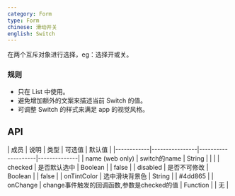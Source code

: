 ```yaml
---
category: Form
type: Form
chinese: 滑动开关
english: Switch
---
```



在两个互斥对象进行选择，eg：选择开或关。

### 规则
- 只在 List 中使用。
- 避免增加额外的文案来描述当前 Switch 的值。
- 可调整 Switch 的样式来满足 app 的视觉风格。


## API

| 成员        | 说明           | 类型     |     可选值        | 默认值       |
|------------|----------------|--------------------|--------------|
| name (web only)      | switch的name    | String       |    |     |
| checked    | 是否默认选中    | Boolean      |     |   false  |
| disabled   | 是否不可修改    | Boolean      |     |   false  |
| onTintColor   | 选中滑块背景色 | String       |   |  #4dd865  |
| onChange   | change事件触发的回调函数,参数是checked的值 | Function |  |  无  |
